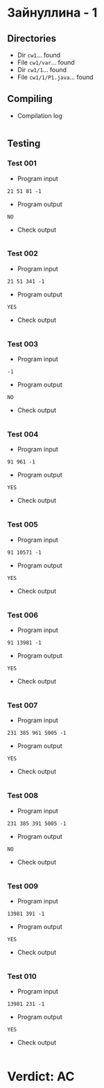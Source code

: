 # Зайнуллина - 1
## Directories
- Dir `cw1`... found
- File `cw1/var`... found
- Dir `cw1/1`... found
- File `cw1/1/P1.java`... found
## Compiling
- Compilation log
```

```
## Testing
### Test 001
- Program input
```
21 51 81 -1

```
- Program output
```
NO

```
- Check output
```

```
### Test 002
- Program input
```
21 51 341 -1

```
- Program output
```
YES

```
- Check output
```

```
### Test 003
- Program input
```
-1

```
- Program output
```
NO

```
- Check output
```

```
### Test 004
- Program input
```
91 961 -1

```
- Program output
```
YES

```
- Check output
```

```
### Test 005
- Program input
```
91 10571 -1

```
- Program output
```
YES

```
- Check output
```

```
### Test 006
- Program input
```
91 13981 -1

```
- Program output
```
YES

```
- Check output
```

```
### Test 007
- Program input
```
231 385 961 5005 -1

```
- Program output
```
YES

```
- Check output
```

```
### Test 008
- Program input
```
231 385 391 5005 -1

```
- Program output
```
NO

```
- Check output
```

```
### Test 009
- Program input
```
13981 391 -1

```
- Program output
```
YES

```
- Check output
```

```
### Test 010
- Program input
```
13981 231 -1

```
- Program output
```
YES

```
- Check output
```

```
# Verdict: AC
